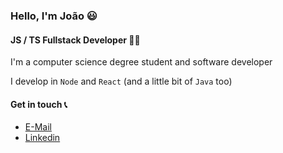 ### Hello, I'm João 😃

#### JS / TS Fullstack Developer 👨‍💻

I'm a computer science degree student and software developer

I develop in `Node` and `React` (and a little bit of `Java` too)

#### Get in touch 📞
- <a href="mailto://joao.lothamer@gmail.com">E-Mail</a>
- <a href="https://www.linkedin.com/in/joao-lothamer/">Linkedin</a>
